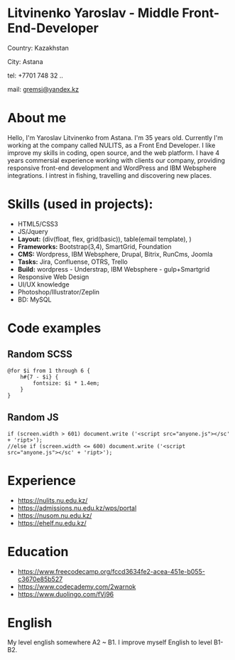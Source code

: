 # Litvinenko Yaroslav - Middle Front-End-Developer
Country: Kazakhstan

City: Astana

tel: +7701 748 32 ..

mail: gremsi@yandex.kz

# About me
Hello, 
I'm Yaroslav Litvinenko from Astana. I'm 35 years old. 
Currently I'm working at the company called NULITS, as a Front End Developer. 
I like improve my skills in coding, open source, and the web platform. 
I have 4 years commersial experience working with clients our company, providing responsive front-end development and WordPress and IBM Websphere integrations.
I intrest in fishing, travelling and discovering new places.

# Skills (used in projects):
 - HTML5/CSS3
 - JS/Jquery
 - **Layout:** (div(float, flex, grid(basic)), table(email template), )
 - **Frameworks:** Bootstrap(3,4), SmartGrid, Foundation
 - **CMS:** Wordpress, IBM Websphere, Drupal, Bitrix, RunCms, Joomla
 - **Tasks:** Jira, Confluense, OTRS, Trello
 - **Build:** wordpress - Understrap, IBM Websphere - gulp+Smartgrid
 - Responsive Web Design
 - UI/UX knowledge 
 - Photoshop/Illustrator/Zeplin
 - BD: MySQL


# Code examples
## Random SCSS
```
@for $i from 1 through 6 {
    h#{7 - $i} {
        fontsize: $i * 1.4em;
    }
}
```
## Random JS

```
if (screen.width > 601) document.write ('<script src="anyone.js"></sc' + 'ript>');
//else if (screen.width <= 600) document.write ('<script src="anyone.js"></sc' + 'ript>'); 
```
 
# Experience
* https://nulits.nu.edu.kz/
* https://admissions.nu.edu.kz/wps/portal
* https://nusom.nu.edu.kz/
* https://ehelf.nu.edu.kz/

# Education
* https://www.freecodecamp.org/fccd3634fe2-acea-451e-b055-c3670e85b527
* https://www.codecademy.com/2warnok
* https://www.duolingo.com/fVj96

# English
My level english somewhere A2 ~ B1. I improve myself English to level B1-B2.

